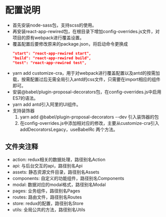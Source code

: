 # 配置说明

* 首先安装node-sass包，支持scss的使用。
* 再安装react-app-rewired包，在根目录下增加config-overrides.js文件，对项目的原有webpack进行覆盖设置。
* 覆盖配置后要修改原来的package.json，将启动命令更换成
  ```json
  "start": "react-app-rewired start",
  "build": "react-app-rewired build",
  "test": "react-app-rewired test",
  ```
* yarn add customize-cra，用于对webpack进行覆盖配置以及antd的按需加载，按需配置过后无需全局引入antd的css文件，只需要在import相应的组件即可。
* 安装@babel/plugin-proposal-decorators包，在config-overrides.js中启用ES7的语法。
* yarn add antd引入阿里的UI组件。
* 支持装饰器
  1. yarn add @babel/plugin-proposal-decorators --dev 引入装饰器的包
  2. 在config-overrides.js中添加相对应的修改，主要从customize-cra引入addDecoratorsLegacy，useBabelRc 两个方法。

## 文件夹注释

* action: redux相关的数据处理，路径别名Action
* api: 与后台交互的api，路径别名Api
* assets: 静态资源文件目录，路径别名Assets
* components: 自定义的功能组件，路径别名Components
* modal: 数据对应的modal格式，路径别名Modal
* pages: 业务组件，路径别名Pages
* routes: 路由文件，路径别名Routes
* store: redux的配置，路径别名Store
* utils: 全局公共的方法，路径别名Utils